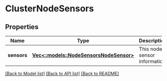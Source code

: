 # ClusterNodeSensors

## Properties
Name | Type | Description | Notes
------------ | ------------- | ------------- | -------------
**sensors** | [**Vec<::models::NodeSensorsNodeSensor>**](NodeSensorsNodeSensor.md) | This node&#39;s sensor information. | [optional] [default to null]

[[Back to Model list]](../README.md#documentation-for-models) [[Back to API list]](../README.md#documentation-for-api-endpoints) [[Back to README]](../README.md)


